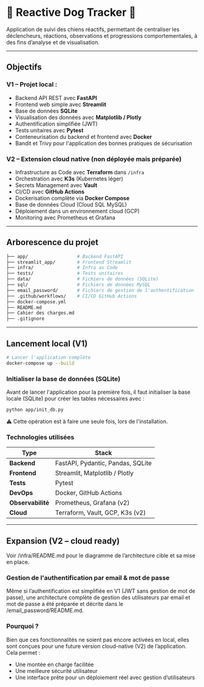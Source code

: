 # 🐾 Reactive Dog Tracker 🐾

Application de suivi des chiens réactifs, permettant de centraliser les déclencheurs, réactions, observations et progressions comportementales, à des fins d’analyse et de visualisation.

---

## Objectifs

### V1 – Projet local :
- Backend API REST avec **FastAPI**
- Frontend web simple avec **Streamlit**
- Base de données **SQLite**
- Visualisation des données avec **Matplotlib / Plotly**
- Authentification simplifiée (JWT)
- Tests unitaires avec **Pytest**
- Conteneurisation du backend et frontend avec **Docker**
- Bandit et Trivy pour l'application des bonnes pratiques de sécurisation

### V2 – Extension cloud native (non déployée mais préparée)
- Infrastructure as Code avec **Terraform** dans `/infra`
- Orchestration avec **K3s** (Kubernetes léger)
- Secrets Management avec **Vault**
- CI/CD avec **GitHub Actions**
- Dockerisation complète via **Docker Compose**
- Base de données Cloud (Cloud SQL MySQL)
- Déploiement dans un environnement cloud (GCP)
- Monitoring avec Prometheus et Grafana

---

## Arborescence du projet

```bash
├── app/                  # Backend FastAPI
├── streamlit_app/        # Frontend Streamlit
├── infra/                # Infra as Code
├── tests/                # Tests unitaires
├── data/                 # Fichiers de données (SQLite)
├── sql/                  # Fichiers de données MySQL
├── email_password/       # Fichiers de gestion de l'authentification
├── .github/workflows/    # CI/CD GitHub Actions
├── docker-compose.yml
├── README.md
├── Cahier des charges.md
├── .gitignore
```
---

## Lancement local (V1)

```bash
# Lancer l'application complète
docker-compose up --build
```

### Initialiser la base de données (SQLite)

Avant de lancer l'application pour la première fois, il faut initialiser la base locale (SQLite) pour créer les tables nécessaires avec :
```bash
python app/init_db.py
```

⚠️ Cette opération est à faire une seule fois, lors de l'installation.

### Technologies utilisées

| **Type**          | **Stack**                                                |
|-------------------|----------------------------------------------------------|
| **Backend**       | FastAPI, Pydantic, Pandas, SQLite                        |
| **Frontend**      | Streamlit, Matplotlib / Plotly                           |
| **Tests**         | Pytest                                                   |
| **DevOps**        | Docker, GitHub Actions                                   |
| **Observabilité** | Prometheus, Grafana  (v2)                                |
| **Cloud**         | Terraform, Vault, GCP, K3s (v2)                          |

---

## Expansion (V2 – cloud ready)

Voir /infra/README.md pour le diagramme de l’architecture cible et sa mise en place.

### Gestion de l'authentification par email & mot de passe

Même si l’authentification est simplifiée en V1 (JWT sans gestion de mot de passe), une architecture complète de gestion des utilisateurs par email et mot de passe a été préparée et décrite dans le /email_password/README.md.

### Pourquoi ?

Bien que ces fonctionnalités ne soient pas encore activées en local, elles sont conçues pour une future version cloud-native (V2) de l’application. Cela permet :
- Une montée en charge facilitée
- Une meilleure sécurité utilisateur
- Une interface prête pour un déploiement réel avec gestion d’utilisateurs

